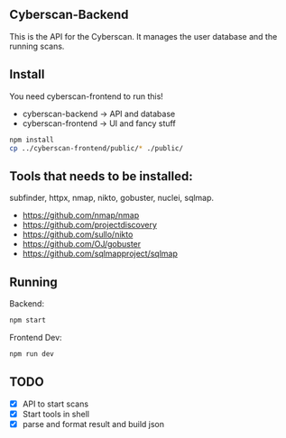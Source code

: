 ## Cyberscan-Backend
This is the API for the Cyberscan. It manages the user database and the 
running scans.

## Install
You need cyberscan-frontend to run this!

* cyberscan-backend -> API and database
* cyberscan-frontend -> UI and fancy stuff

``` bash
npm install
cp ../cyberscan-frontend/public/* ./public/
```

## Tools that needs to be installed:
subfinder, httpx, nmap, nikto, gobuster, nuclei, sqlmap.

* https://github.com/nmap/nmap
* https://github.com/projectdiscovery
* https://github.com/sullo/nikto
* https://github.com/OJ/gobuster
* https://github.com/sqlmapproject/sqlmap

## Running
Backend:
``` bash
npm start
```

Frontend Dev:
``` bash
npm run dev
```

## TODO
* [X] API to start scans
* [X] Start tools in shell
* [X] parse and format result and build json
